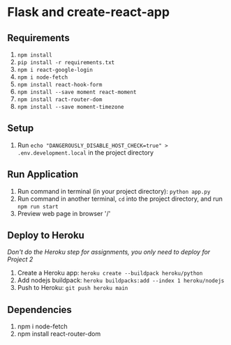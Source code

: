 # Flask and create-react-app

## Requirements
1. `npm install`
2. `pip install -r requirements.txt`
3. `npm i react-google-login`
4. `npm i node-fetch`
5. `npm install react-hook-form`
6. `npm install --save moment react-moment`
7. `npm install ract-router-dom`
8. `npm install --save moment-timezone`

## Setup
1. Run `echo "DANGEROUSLY_DISABLE_HOST_CHECK=true" > .env.development.local` in the project directory

## Run Application
1. Run command in terminal (in your project directory): `python app.py`
2. Run command in another terminal, `cd` into the project directory, and run `npm run start`
3. Preview web page in browser '/'
 
## Deploy to Heroku
*Don't do the Heroku step for assignments, you only need to deploy for Project 2*
1. Create a Heroku app: `heroku create --buildpack heroku/python`
2. Add nodejs buildpack: `heroku buildpacks:add --index 1 heroku/nodejs`
3. Push to Heroku: `git push heroku main`

## Dependencies
1. npm i node-fetch
2. npm install react-router-dom
